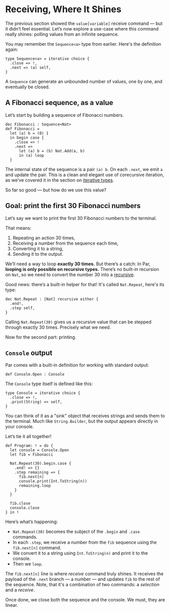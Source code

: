 # Receiving, Where It Shines

The previous section showed the `value[variable]` receive command — but it didn’t feel essential.
Let’s now explore a use-case where this command really shines: polling values from an
infinite sequence.

You may remember the `Sequence<a>` type from earlier. Here's the definition again:

```par
type Sequence<a> = iterative choice {
  .close => !,
  .next => (a) self,
}
```

A `Sequence` can generate an unbounded number of values, one by one, and eventually be closed.

## A Fibonacci sequence, as a value

Let’s start by building a sequence of Fibonacci numbers.

```par
dec Fibonacci : Sequence<Nat>
def Fibonacci =
  let (a) b = (0) 1
  in begin case {
    .close => !
    .next =>
      let (a) b = (b) Nat.Add(a, b)
      in (a) loop
  }
```

The internal state of the sequence is a pair `(a) b`. On each `.next`, we emit `a` and update
the pair. This is a clean and elegant use of corecursive iteration, as we've covered it in the
section on [iterative types](../types/iterative.md).

So far so good — but how do we use this value?

## Goal: print the first 30 Fibonacci numbers

Let’s say we want to print the first 30 Fibonacci numbers to the terminal.

That means:

1. Repeating an action 30 times,
2. Receiving a number from the sequence each time,
3. Converting it to a string,
4. Sending it to the output.

We’ll need a way to loop **exactly 30 times.** But there’s a catch: In Par,
**looping is only possible on recursive types.** There’s no built-in recursion on `Nat`, so we need
to convert the number 30 into a [recursive](../types/recursive.md).

Good news: there’s a built-in helper for that! It's called `Nat.Repeat`, here's its type:

```par
dec Nat.Repeat : [Nat] recursive either {
  .end!,
  .step self,
}
```

Calling `Nat.Repeat(30)` gives us a recursive value that can be stepped through exactly 30 times.
Precisely what we need.

Now for the second part: printing.

## `Console` output

Par comes with a built-in definition for working with standard output:

```par
def Console.Open : Console
```

The `Console` type itself is defined like this:

```par
type Console = iterative choice {
  .close => !,
  .print(String) => self,
}
```

You can think of it as a "sink" object that receives strings and sends them to the terminal.
Much like `String.Builder`, but the output appears directly in your console.

Let’s tie it all together!

```par
def Program: ! = do {
  let console = Console.Open
  let fib = Fibonacci

  Nat.Repeat(30).begin.case {
    .end! => {}
    .step remaining => {
      fib.next[n]
      console.print(Int.ToString(n))
      remaining.loop
    }
  }

  fib.close
  console.close
} in !
```

Here’s what’s happening:

- `Nat.Repeat(30)` becomes the subject of the `.begin` and `.case` commands.
- In each `.step`, we receive a number from the `fib` sequence using the `fib.next[n]` command.
- We convert it to a string using `Int.ToString(n)` and print it to the console.
- Then we `loop`.

The `fib.next[n]` line is where _receive_ command truly shines. It receives the payload
of the `.next` branch — a number — and updates `fib` to the rest of the sequence. Note, that
it's a combination of two commands: a _selection_ and a _receive_.

Once done, we close both the sequence and the console. We must, they are linear.
